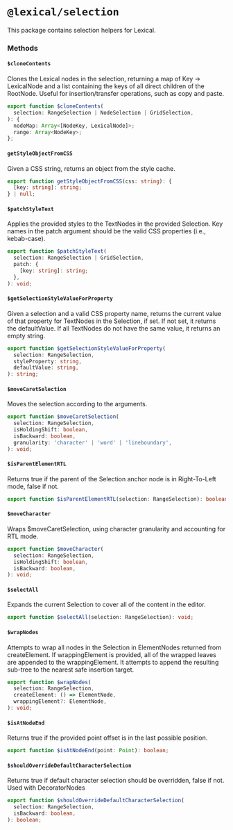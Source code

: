 # `@lexical/selection`

This package contains selection helpers for Lexical.

### Methods

#### `$cloneContents`

Clones the Lexical nodes in the selection, returning a map of Key -> LexicalNode and a list containing the keys
of all direct children of the RootNode. Useful for insertion/transfer operations, such as copy and paste.

```ts
export function $cloneContents(
  selection: RangeSelection | NodeSelection | GridSelection,
): {
  nodeMap: Array<[NodeKey, LexicalNode]>;
  range: Array<NodeKey>;
};
```

#### `getStyleObjectFromCSS`

Given a CSS string, returns an object from the style cache.

```ts
export function getStyleObjectFromCSS(css: string): {
  [key: string]: string;
} | null;
```

#### `$patchStyleText`

Applies the provided styles to the TextNodes in the provided Selection. Key names in the patch argument should be
the valid CSS properties (i.e., kebab-case).

```ts
export function $patchStyleText(
  selection: RangeSelection | GridSelection,
  patch: {
    [key: string]: string;
  },
): void;
```

#### `$getSelectionStyleValueForProperty`

Given a selection and a valid CSS property name, returns the current value of that property for TextNodes in the Selection, if set. If not set, it returns the defaultValue. If all TextNodes do not have the same value, it returns an empty string.

```ts
export function $getSelectionStyleValueForProperty(
  selection: RangeSelection,
  styleProperty: string,
  defaultValue: string,
): string;
```

#### `$moveCaretSelection`

Moves the selection according to the arguments.

```ts
export function $moveCaretSelection(
  selection: RangeSelection,
  isHoldingShift: boolean,
  isBackward: boolean,
  granularity: 'character' | 'word' | 'lineboundary',
): void;
```

#### `$isParentElementRTL`

Returns true if the parent of the Selection anchor node is in Right-To-Left mode, false if not.

```ts
export function $isParentElementRTL(selection: RangeSelection): boolean;
```

#### `$moveCharacter`

Wraps $moveCaretSelection, using character granularity and accounting for RTL mode.

```ts
export function $moveCharacter(
  selection: RangeSelection,
  isHoldingShift: boolean,
  isBackward: boolean,
): void;
```

#### `$selectAll`

Expands the current Selection to cover all of the content in the editor.

```ts
export function $selectAll(selection: RangeSelection): void;
```

#### `$wrapNodes`

Attempts to wrap all nodes in the Selection in ElementNodes returned from createElement. If wrappingElement is provided, all of the wrapped leaves are appended to the wrappingElement. It attempts to append the resulting sub-tree to the nearest safe insertion target.

```ts
export function $wrapNodes(
  selection: RangeSelection,
  createElement: () => ElementNode,
  wrappingElement?: ElementNode,
): void;
```

#### `$isAtNodeEnd`

Returns true if the provided point offset is in the last possible position.

```ts
export function $isAtNodeEnd(point: Point): boolean;
```

#### `$shouldOverrideDefaultCharacterSelection`

Returns true if default character selection should be overridden, false if not. Used with DecoratorNodes

```ts
export function $shouldOverrideDefaultCharacterSelection(
  selection: RangeSelection,
  isBackward: boolean,
): boolean;
```
